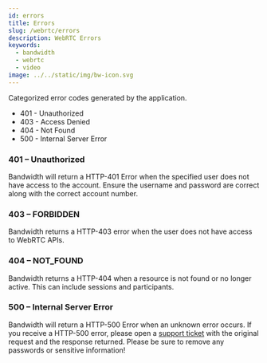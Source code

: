 ```yaml
---
id: errors
title: Errors
slug: /webrtc/errors
description: WebRTC Errors
keywords:
  - bandwidth
  - webrtc
  - video
image: ../../static/img/bw-icon.svg
---
```

Categorized error codes generated by the application.
  * 401 - Unauthorized
  * 403 - Access Denied
  * 404 - Not Found
  * 500 - Internal Server Error

### 401 – Unauthorized

Bandwidth will return a HTTP-401 Error when the specified user does not have access to the account. Ensure the username and password are correct along with the correct account number.

### 403 – FORBIDDEN

Bandwidth returns a HTTP-403 error when the user does not have access to WebRTC APIs.

### 404 – NOT_FOUND

Bandwidth returns a HTTP-404 when a resource is not found or no longer active. This can include sessions and participants.

### 500 – Internal Server Error

Bandwidth will return a HTTP-500 Error when an unknown error occurs. If you receive a HTTP-500 error, please open a [support ticket](https://support.bandwidth.com/hc/en-us) with the original request and the response returned. Please be sure to remove any passwords or sensitive information!

